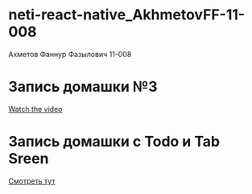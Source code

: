 # neti-react-native_AkhmetovFF-11-008
Ахметов Фаннур Фазылович 11-008

# Запись домашки №3

[Watch the video](https://www.youtube.com/watch?v=1yO5ksRTQMU)

# Запись домашки с Todo и Tab Sreen
[Смотреть тут](https://youtu.be/Gghrkc5JAGM)
